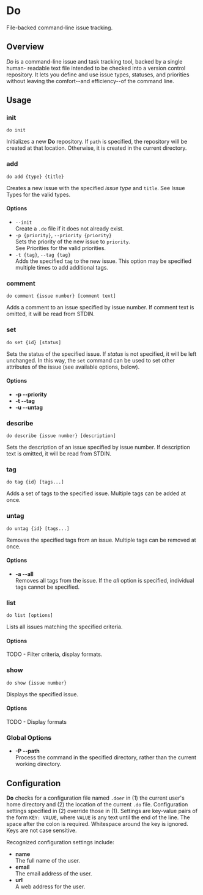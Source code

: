 # Do

File-backed command-line issue tracking.

## Overview

*Do* is a command-line issue and task tracking tool, backed by a single human-
readable text file intended to be checked into a version control repository. It
lets you define and use issue types, statuses, and priorities without leaving
the comfort--and efficiency--of the command line.

## Usage

### init

    do init

Initializes a new **Do** repository. If `path` is specified, the repository
will be created at that location. Otherwise, it is created in the current
directory.


### add

    do add {type} {title}

Creates a new issue with the specified *issue type* and `title`. See Issue
Types for the valid types.

#### Options

* `--init`  
  Create a `.do` file if it does not already exist.
* `-p {priority}`, `--priority {priority}`  
  Sets the priority of the new issue to `priority`.  
  See Priorities for the valid priorities.
* `-t {tag}`, `--tag {tag}`  
  Adds the specified `tag` to the new issue. This option may be specified
  multiple times to add additional tags.

### comment

	do comment {issue number} [comment text]

Adds a comment to an issue specified by issue number. If comment text is
omitted, it will be read from STDIN.

### set

    do set {id} [status]

Sets the status of the specified issue. If *status* is not specified, it will
be left unchanged. In this way, the `set` command can be used to set other
attributes of the issue (see available options, below).

#### Options

* **-p --priority**
* **-t --tag**
* **-u --untag**

### describe

	do describe {issue number} [description]

Sets the description of an issue specified by issue number. If description text
is omitted, it will be read from STDIN.

### tag

    do tag {id} [tags...]

Adds a set of tags to the specified issue. Multiple tags can be added at once.

### untag

    do untag {id} [tags...]

Removes the specified tags from an issue. Multiple tags can be removed at once.

#### Options

* **-a --all**  
  Removes all tags from the issue. If the *all* option is specified, individual
  tags cannot be specified.

### list

	do list [options]

Lists all issues matching the specified criteria.

#### Options

TODO - Filter criteria, display formats.

### show

	do show {issue number}

Displays the specified issue.

#### Options

TODO - Display formats

### Global Options ###

* **-P --path**  
  Process the command in the specified directory, rather than the current
  working directory.

## Configuration

**Do** checks for a configuration file named `.doer` in (1) the current user's
home directory and (2) the location of the current `.do` file. Configuration
settings specified in (2) override those in (1). Settings are key-value pairs
of the form `KEY: VALUE`, where `VALUE` is any text until the end of the line.
The space after the colon is required. Whitespace around the key is ignored.
Keys are not case sensitive.

Recognized configuration settings include:

* **name**  
  The full name of the user.
* **email**  
  The email address of the user.
* **url**  
  A web address for the user.
